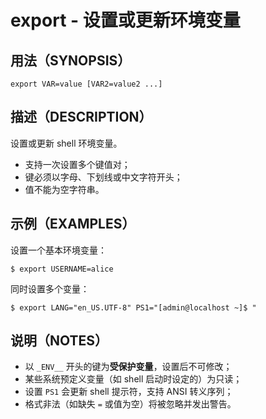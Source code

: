 # export - 设置或更新环境变量

## 用法（SYNOPSIS）

```shell
export VAR=value [VAR2=value2 ...]
```


## 描述（DESCRIPTION）

设置或更新 shell 环境变量。

* 支持一次设置多个键值对；
* 键必须以字母、下划线或中文字符开头；
* 值不能为空字符串。


## 示例（EXAMPLES）

设置一个基本环境变量：

```shell
$ export USERNAME=alice
```

同时设置多个变量：

```shell
$ export LANG="en_US.UTF-8" PS1="[admin@localhost ~]$ "
```


## 说明（NOTES）

* 以 `_ENV__` 开头的键为**受保护变量**，设置后不可修改；
* 某些系统预定义变量（如 shell 启动时设定的）为只读；
* 设置 `PS1` 会更新 shell 提示符，支持 ANSI 转义序列；
* 格式非法（如缺失 `=` 或值为空）将被忽略并发出警告。
